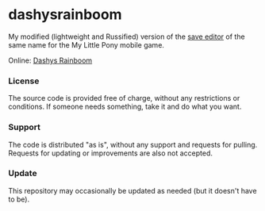# dashysrainboom

My modified (lightweight and Russified) version of the [save editor](https://www.reddit.com/r/MLPIOS/comments/2v3s8v/dashys_rainboom_android_mlp_savegame_editor/) of the same name for the My Little Pony mobile game.

Online: [Dashys Rainboom](https://jackiewaltryan.github.io/dashysrainboom/)

### License

The source code is provided free of charge, without any restrictions or conditions.  If someone needs something, take it and do what you want.

### Support

The code is distributed "as is", without any support and requests for pulling. Requests for updating or improvements are also not accepted.

### Update

This repository may occasionally be updated as needed (but it doesn't have to be).
